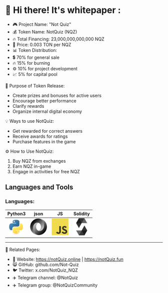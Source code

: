 # 👋 Hi there! It's whitepaper :

- 🎮 Project Name: "Not Quiz"
- 💰 Token Name: NotQuiz (NQZ)
- 🔥 Total Financing: 23,000,000,000,000 NQZ
- 💱 Price: 0.003 TON per NQZ
- 📊 Token Distribution:
- 💲 70% for general sale
- 🔥 15% for burning
- ⚙️ 10% for project development
- 📈 5% for capital pool

🎯 Purpose of Token Release:
- Create prizes and bonuses for active users
- Encourage better performance
- Clarify rewards
- Organize internal digital economy

💡 Ways to use NotQuiz:
- Get rewarded for correct answers
- Receive awards for ratings
- Purchase features in the game

⚙️ How to Use NotQuiz:
1. Buy NQZ from exchanges
2. Earn NQZ in-game
3. Engage in activities for free NQZ





## Languages and Tools 
<div>

### Languages:
| Python3 | json | JS | Solidity |
|----------|----------|----------|-----|
|  <img src="https://github.com/devicons/devicon/blob/master/icons/python/python-original.svg" title="Python"  alt="Python" width="55" height="55"/> |  <img src="https://github.com/devicons/devicon/blob/master/icons/json/json-original.svg" title="Json"  alt="Json" width="55" height="55"/> |  <img src="https://github.com/devicons/devicon/blob/master/icons/javascript/javascript-original.svg" title="JavaScript" alt="JavaScript" width="55" height="55"/> |  <img src="https://github.com/devicons/devicon/blob/master/icons/solidity/solidity-original.svg" title="Solidity" alt="Solidity" width="55" height="55"/>|





---
🔗 Related Pages:
- 🔮 Website: https://notQuiz.online | https://notQuiz.fun
- 😸 GitHub: github.com/Not-Quiz
- 🐦 Twitter: x.com/NotQuiz_NQZ
- ✈️ Telegram channel: @NotQuiz
- ✈️ Telegram group: @NotQuizCommunity
